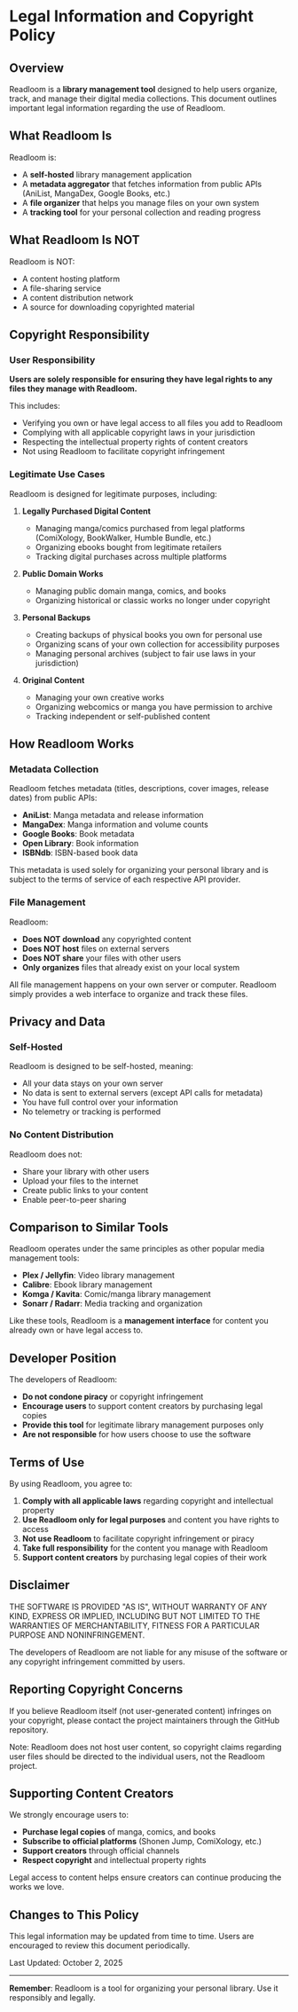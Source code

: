# Legal Information and Copyright Policy

## Overview

Readloom is a **library management tool** designed to help users organize, track, and manage their digital media collections. This document outlines important legal information regarding the use of Readloom.

## What Readloom Is

Readloom is:
- A **self-hosted** library management application
- A **metadata aggregator** that fetches information from public APIs (AniList, MangaDex, Google Books, etc.)
- A **file organizer** that helps you manage files on your own system
- A **tracking tool** for your personal collection and reading progress

## What Readloom Is NOT

Readloom is NOT:
- A content hosting platform
- A file-sharing service
- A content distribution network
- A source for downloading copyrighted material

## Copyright Responsibility

### User Responsibility

**Users are solely responsible for ensuring they have legal rights to any files they manage with Readloom.**

This includes:
- Verifying you own or have legal access to all files you add to Readloom
- Complying with all applicable copyright laws in your jurisdiction
- Respecting the intellectual property rights of content creators
- Not using Readloom to facilitate copyright infringement

### Legitimate Use Cases

Readloom is designed for legitimate purposes, including:

1. **Legally Purchased Digital Content**
   - Managing manga/comics purchased from legal platforms (ComiXology, BookWalker, Humble Bundle, etc.)
   - Organizing ebooks bought from legitimate retailers
   - Tracking digital purchases across multiple platforms

2. **Public Domain Works**
   - Managing public domain manga, comics, and books
   - Organizing historical or classic works no longer under copyright

3. **Personal Backups**
   - Creating backups of physical books you own for personal use
   - Organizing scans of your own collection for accessibility purposes
   - Managing personal archives (subject to fair use laws in your jurisdiction)

4. **Original Content**
   - Managing your own creative works
   - Organizing webcomics or manga you have permission to archive
   - Tracking independent or self-published content

## How Readloom Works

### Metadata Collection

Readloom fetches metadata (titles, descriptions, cover images, release dates) from public APIs:
- **AniList**: Manga metadata and release information
- **MangaDex**: Manga information and volume counts
- **Google Books**: Book metadata
- **Open Library**: Book information
- **ISBNdb**: ISBN-based book data

This metadata is used solely for organizing your personal library and is subject to the terms of service of each respective API provider.

### File Management

Readloom:
- **Does NOT download** any copyrighted content
- **Does NOT host** files on external servers
- **Does NOT share** your files with other users
- **Only organizes** files that already exist on your local system

All file management happens on your own server or computer. Readloom simply provides a web interface to organize and track these files.

## Privacy and Data

### Self-Hosted

Readloom is designed to be self-hosted, meaning:
- All your data stays on your own server
- No data is sent to external servers (except API calls for metadata)
- You have full control over your information
- No telemetry or tracking is performed

### No Content Distribution

Readloom does not:
- Share your library with other users
- Upload your files to the internet
- Create public links to your content
- Enable peer-to-peer sharing

## Comparison to Similar Tools

Readloom operates under the same principles as other popular media management tools:

- **Plex / Jellyfin**: Video library management
- **Calibre**: Ebook library management  
- **Komga / Kavita**: Comic/manga library management
- **Sonarr / Radarr**: Media tracking and organization

Like these tools, Readloom is a **management interface** for content you already own or have legal access to.

## Developer Position

The developers of Readloom:
- **Do not condone piracy** or copyright infringement
- **Encourage users** to support content creators by purchasing legal copies
- **Provide this tool** for legitimate library management purposes only
- **Are not responsible** for how users choose to use the software

## Terms of Use

By using Readloom, you agree to:

1. **Comply with all applicable laws** regarding copyright and intellectual property
2. **Use Readloom only for legal purposes** and content you have rights to access
3. **Not use Readloom** to facilitate copyright infringement or piracy
4. **Take full responsibility** for the content you manage with Readloom
5. **Support content creators** by purchasing legal copies of their work

## Disclaimer

THE SOFTWARE IS PROVIDED "AS IS", WITHOUT WARRANTY OF ANY KIND, EXPRESS OR IMPLIED, INCLUDING BUT NOT LIMITED TO THE WARRANTIES OF MERCHANTABILITY, FITNESS FOR A PARTICULAR PURPOSE AND NONINFRINGEMENT.

The developers of Readloom are not liable for any misuse of the software or any copyright infringement committed by users.

## Reporting Copyright Concerns

If you believe Readloom itself (not user-generated content) infringes on your copyright, please contact the project maintainers through the GitHub repository.

Note: Readloom does not host user content, so copyright claims regarding user files should be directed to the individual users, not the Readloom project.

## Supporting Content Creators

We strongly encourage users to:
- **Purchase legal copies** of manga, comics, and books
- **Subscribe to official platforms** (Shonen Jump, ComiXology, etc.)
- **Support creators** through official channels
- **Respect copyright** and intellectual property rights

Legal access to content helps ensure creators can continue producing the works we love.

## Changes to This Policy

This legal information may be updated from time to time. Users are encouraged to review this document periodically.

Last Updated: October 2, 2025

---

**Remember**: Readloom is a tool for organizing your personal library. Use it responsibly and legally.
